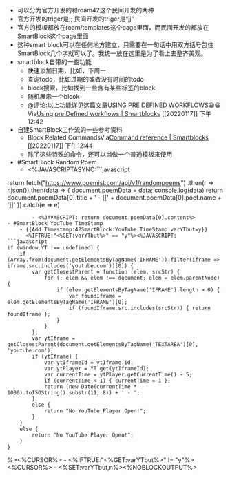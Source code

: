 - 可以分为官方开发的和roam42这个民间开发的两种
- 官方开发的triger是;; 民间开发的triger是“jj”  
- 官方的模板都放在roam/templates这个page里面，而民间开发的都放在SmartBlock这个page里面
- 这种smart block可以在任何地方建立，只需要在一句话中用双方括号包住SmartBlock几个字就可以了。我统一放在这里是为了看上去整齐美观。
- smartblock自带的一些功能
    - 快速添加日期，比如，下周一
    - 查询todo，比如过期的或者没有时间的todo
    - block搜索，比如找到一些含有某些标签的block
    - 随机展示一个blcok
    - @评论:以上功能详见这篇文章USING PRE DEFINED WORKFLOWS😀😀Via[Using pre Defined workflows | Smartblocks](https://roamjs.com/extensions/smartblocks/using_pre-defined_workflows) [[20220117]] 下午12:42
- 自建SmartBlock工作流的一些参考资料
    - Block Related CommandsVia[Command reference | Smartblocks](https://roamjs.com/extensions/smartblocks/command_reference) [[20220117]] 下午12:44
    - 除了这些特殊的命令，还可以当做一个普通模板来使用
- #SmartBlock Random Poem
    - <%JAVASCRIPTASYNC:```javascript

return fetch("https://www.poemist.com/api/v1/randompoems")
.then(r => r.json()).then(data => {
  document.poemData = data;
  console.log(data)
  return document.poemData[0].title + ' - [[' + document.poemData[0].poet.name + ']]'
}).catch(e => e)
```%>
        - <%JAVASCRIPT: return document.poemData[0].content%>
- #SmartBlock YouTube TimeStamp
    - {{Add Timestamp:42SmartBlock:YouTube TimeStamp:varYTbut=y}}
    - <%IFTRUE:"<%GET:varYTbut%>" == "y"%><%JAVASCRIPT:
```javascript
if (window.YT !== undefined) {
    if (Array.from(document.getElementsByTagName('IFRAME')).filter(iframe => iframe.src.includes('youtube.com'))[0]) {
        var getClosestParent = function (elem, srcStr) {
            for (; elem && elem !== document; elem = elem.parentNode) {
                if (elem.getElementsByTagName('IFRAME').length > 0) {
                    var foundIframe = elem.getElementsByTagName('IFRAME')[0];
                    if (foundIframe.src.includes(srcStr)) { return foundIframe };
                }
            }
        };
        var ytIframe = getClosestParent(document.getElementsByTagName('TEXTAREA')[0], 'youtube.com');
        if (ytIframe) {
            var ytIframeId = ytIframe.id;
            var ytPlayer = YT.get(ytIframeId);
            var currentTime = ytPlayer.getCurrentTime() - 5;
            if (currentTime < 1) { currentTime = 1 };
            return (new Date(currentTime * 1000).toISOString().substr(11, 8)) + ' - ';
        }
        else {
            return "No YouTube Player Open!";
        }
    }
    else {
        return "No YouTube Player Open!";
    }
}
```
%><%CURSOR%>
    - <%IFTRUE:"<%GET:varYTbut%>" != "y"%> <%CURSOR%>
    - <%SET:varYTbut,n%><%NOBLOCKOUTPUT%>
